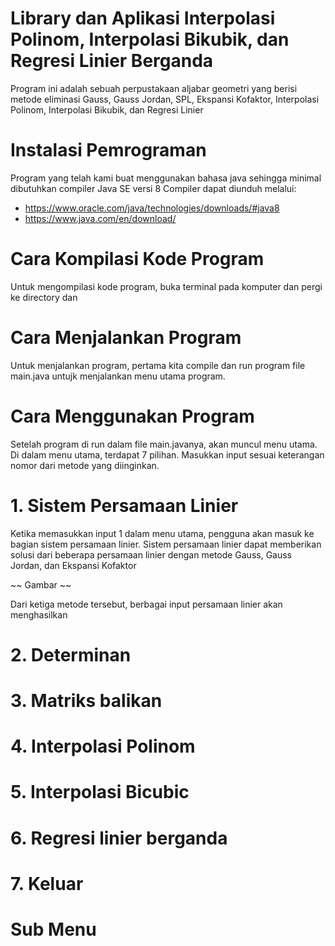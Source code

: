 # Library dan Aplikasi Interpolasi Polinom, Interpolasi Bikubik, dan Regresi Linier Berganda
Program ini adalah sebuah perpustakaan aljabar geometri yang berisi metode eliminasi Gauss, Gauss Jordan, SPL, Ekspansi Kofaktor, Interpolasi Polinom, Interpolasi Bikubik, dan Regresi Linier


# Instalasi Pemrograman
Program yang telah kami buat menggunakan bahasa java sehingga minimal dibutuhkan compiler Java SE versi 8
Compiler dapat diunduh melalui:
- https://www.oracle.com/java/technologies/downloads/#java8
- https://www.java.com/en/download/
# Cara Kompilasi Kode Program
Untuk mengompilasi kode program, buka terminal pada komputer dan pergi ke directory dan

# Cara Menjalankan Program
Untuk menjalankan program, pertama kita compile dan run program file main.java untujk menjalankan menu utama program.


# Cara Menggunakan Program 
Setelah program di run dalam file main.javanya, akan muncul menu utama. Di dalam menu utama, 
terdapat 7 pilihan. Masukkan input sesuai keterangan nomor dari metode yang diinginkan.

# 1. Sistem Persamaan Linier
Ketika memasukkan input 1 dalam menu utama, pengguna akan masuk ke bagian sistem persamaan linier.
Sistem persamaan linier dapat memberikan solusi dari beberapa persamaan linier dengan metode
Gauss, Gauss Jordan, dan Ekspansi Kofaktor

~~ Gambar ~~

Dari ketiga metode tersebut, berbagai input persamaan linier akan menghasilkan 
# 2. Determinan
# 3. Matriks balikan
# 4. Interpolasi Polinom
# 5. Interpolasi Bicubic
# 6. Regresi linier berganda
# 7. Keluar

# Sub Menu
